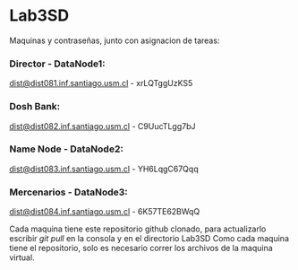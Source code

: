 # Lab3SD


Maquinas y contraseñas, junto con asignacion de tareas:
### Director - DataNode1:
dist@dist081.inf.santiago.usm.cl - xrLQTggUzKS5

### Dosh Bank:
dist@dist082.inf.santiago.usm.cl - C9UucTLgg7bJ

### Name Node - DataNode2:
dist@dist083.inf.santiago.usm.cl - YH6LqgC67Qqq

### Mercenarios - DataNode3:
dist@dist084.inf.santiago.usm.cl - 6K57TE62BWqQ 


Cada maquina tiene este repositorio github clonado, para actualizarlo escribir *git pull* en la consola y en el directorio Lab3SD
Como cada maquina tiene el repositorio, solo es necesario correr los archivos de la maquina virtual.
